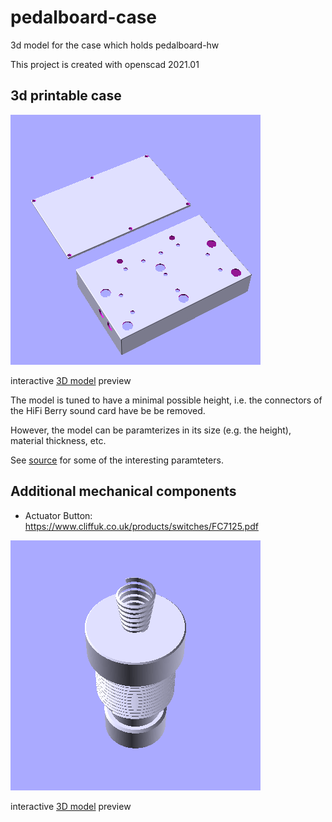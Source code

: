 # pedalboard-case

3d model for the case which holds pedalboard-hw

This project is created with openscad 2021.01

## 3d printable case

![rendered](./generated/pedalboard-case.png)

interactive [3D model](./generated/pedalboard-case.stl) preview

The model is tuned to have a minimal possible height, i.e. the connectors of the HiFi Berry sound card have be 
be removed. 

However, the model can be paramterizes in its size (e.g. the height), material thickness, etc.

See [source](./parts/pedalboard-case.scad#L5-L12) for some of the interesting paramteters.


## Additional mechanical components

* Actuator Button: https://www.cliffuk.co.uk/products/switches/FC7125.pdf

![rendered](./generated/actuator.png)

interactive [3D model](./generated/actuator.stl) preview
